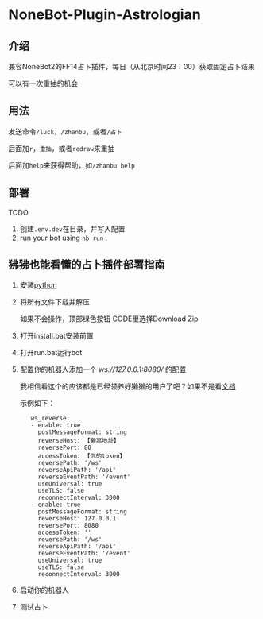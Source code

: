 # NoneBot-Plugin-Astrologian

## 介绍

兼容NoneBot2的FF14占卜插件，每日（从北京时间23：00）获取固定占卜结果

可以有一次重抽的机会

## 用法

发送命令`/luck`，`/zhanbu`，或者`/占卜`

后面加`r`，`重抽`，或者`redraw`来重抽

后面加`help`来获得帮助，如`/zhanbu help`

## 部署
TODO
1. 创建`.env.dev`在目录，并写入配置
2. run your bot using `nb run` .    

## 狒狒也能看懂的占卜插件部署指南

1. 安装[python](https://www.python.org/downloads/)

3. 将所有文件下载并解压

      如果不会操作，顶部绿色按钮 CODE里选择Download Zip
  
3. 打开install.bat安装前置

4. 打开run.bat运行bot

5. 配置你的机器人添加一个 *ws://127.0.0.1:8080/* 的配置

      我相信看这个的应该都是已经领养好獭獭的用户了吧？如果不是看[文档](https://yimo0908.github.io/easy-build-otterbot/)
  
      示例如下：
  
          ws_reverse: 
          - enable: true
            postMessageFormat: string
            reverseHost: 【獭窝地址】
            reversePort: 80
            accessToken: 【你的token】
            reversePath: '/ws'
            reverseApiPath: '/api'
            reverseEventPath: '/event'
            useUniversal: true
            useTLS: false
            reconnectInterval: 3000
          - enable: true
            postMessageFormat: string
            reverseHost: 127.0.0.1
            reversePort: 8080
            accessToken: ''
            reversePath: '/ws'
            reverseApiPath: '/api'
            reverseEventPath: '/event'
            useUniversal: true
            useTLS: false
            reconnectInterval: 3000
6. 启动你的机器人
7. 测试占卜
